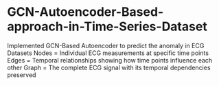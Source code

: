 # GCN-Autoencoder-Based-approach-in-Time-Series-Dataset
Implemented GCN-Based Autoencoder to predict the anomaly in ECG Datasets
Nodes = Individual ECG measurements at specific time points
Edges = Temporal relationships showing how time points influence each other
Graph = The complete ECG signal with its temporal dependencies preserved
